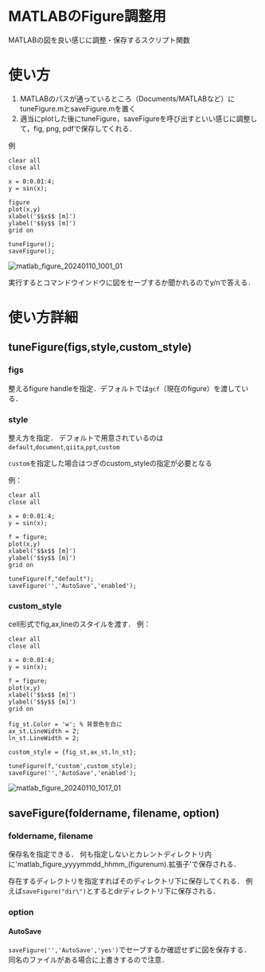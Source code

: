 # MATLABのFigure調整用
MATLABの図を良い感じに調整・保存するスクリプト関数

# 使い方
1. MATLABのパスが通っているところ（Documents/MATLABなど）にtuneFigure.mとsaveFigure.mを置く
2. 適当にplotした後にtuneFigure，saveFigureを呼び出すといい感じに調整して，fig, png, pdfで保存してくれる．

例
```
clear all
close all

x = 0:0.01:4;
y = sin(x);

figure
plot(x,y)
xlabel('$$x$$ [m]')
ylabel('$$y$$ [m]')
grid on

tuneFigure();
saveFigure();
```
![matlab_figure_20240110_1001_01](https://github.com/HayatoDan/matlab-figure-tweak/assets/90384782/c09e2c15-eea6-4e08-8c37-4f4107d239b1)

実行するとコマンドウインドウに図をセーブするか聞かれるのでy/nで答える．

# 使い方詳細
## tuneFigure(figs,style,custom_style)
### figs
整えるfigure handleを指定．デフォルトでは`gcf`（現在のfigure）を渡している．

### style
整え方を指定．
デフォルトで用意されているのは
`default`,`document`,`qiita`,`ppt`,`custom`

`custom`を指定した場合はつぎのcustom_styleの指定が必要となる

例：
```
clear all
close all

x = 0:0.01:4;
y = sin(x);

f = figure;
plot(x,y)
xlabel('$$x$$ [m]')
ylabel('$$y$$ [m]')
grid on

tuneFigure(f,"default");
saveFigure('','AutoSave','enabled');
```

### custom_style
cell形式でfig,ax,lineのスタイルを渡す．
例：
```
clear all
close all

x = 0:0.01:4;
y = sin(x);

f = figure;
plot(x,y)
xlabel('$$x$$ [m]')
ylabel('$$y$$ [m]')
grid on

fig_st.Color = 'w'; % 背景色を白に
ax_st.LineWidth = 2;
ln_st.LineWidth = 2;

custom_style = {fig_st,ax_st,ln_st};

tuneFigure(f,'custom',custom_style);
saveFigure('','AutoSave','enabled');
```
![matlab_figure_20240110_1017_01](https://github.com/HayatoDan/matlab-figure-tweak/assets/90384782/bd4e40f8-11f2-46f3-81b2-1f78a88eca2d)


## saveFigure(foldername, filename, option)
### foldername, filename
保存名を指定できる．
何も指定しないとカレントディレクトリ内に'matlab_figure_yyyymmdd_hhmm_(figurenum).拡張子'で保存される．

存在するディレクトリを指定すればそのディレクトリ下に保存してくれる．
例えば`saveFigure("dir\")`とするとdirディレクトリ下に保存される．
### option
#### AutoSave
`saveFigure('','AutoSave','yes')`でセーブするか確認せずに図を保存する．
同名のファイルがある場合に上書きするので注意．
